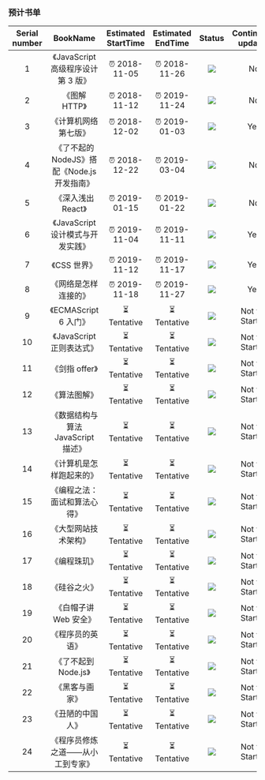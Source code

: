 ### 预计书单

| Serial number |                  BookName                   | Estimated StartTime | Estimated EndTime |                        Status                         | Continually updated |
| :-----------: | :-----------------------------------------: | :-----------------: | :---------------: | :---------------------------------------------------: | :-----------------: |
|       1       |     《JavaScript 高级程序设计 第 3 版》     |    ⏰ 2018-11-05    |   ⏰ 2018-11-26   |   ![](https://img.shields.io/badge/FINISH-blue.svg)   |         No          |
|       2       |                《图解 HTTP》                |    ⏰ 2018-11-12    |   ⏰ 2019-11-24   |   ![](https://img.shields.io/badge/FINISH-blue.svg)   |         No          |
|       3       |            《计算机网络 第七版》            |    ⏰ 2018-12-02    |   ⏰ 2019-01-03   | ![](https://img.shields.io/badge/READING-yellow.svg)  |         Yes         |
|       4       | 《了不起的 NodeJS》搭配《Node.js 开发指南》 |    ⏰ 2018-12-22    |   ⏰ 2019-03-04   | ![](https://img.shields.io/badge/READING-yellow.svg)  |         No          |
|       5       |             《深入浅出 React》              |    ⏰ 2019-01-15    |   ⏰ 2019-01-22   | ![](https://img.shields.io/badge/READING-yellow.svg)  |         No          |
|       6       |      《JavaScript 设计模式与开发实践》      |    ⏰ 2019-11-04    |   ⏰ 2019-11-11   | ![](https://img.shields.io/badge/UNREAD-inactive.svg) |         Yes         |
|       7       |                《CSS 世界》                 |    ⏰ 2019-11-12    |   ⏰ 2019-11-17   | ![](https://img.shields.io/badge/UNREAD-inactive.svg) |         Yes         |
|       8       |            《网络是怎样连接的》             |    ⏰ 2019-11-18    |   ⏰ 2019-11-27   | ![](https://img.shields.io/badge/UNREAD-inactive.svg) |         Yes         |
|       9       |            《ECMAScript 6 入门》            |     ⏳Tentative     |    ⏳Tentative    | ![](https://img.shields.io/badge/UNREAD-inactive.svg) |   Not yet Started   |
|      10       |          《JavaScript 正则表达式》          |     ⏳Tentative     |    ⏳Tentative    | ![](https://img.shields.io/badge/UNREAD-inactive.svg) |   Not yet Started   |
|      11       |               《剑指 offer》                |     ⏳Tentative     |    ⏳Tentative    | ![](https://img.shields.io/badge/UNREAD-inactive.svg) |   Not yet Started   |
|      12       |                《算法图解》                 |     ⏳Tentative     |    ⏳Tentative    | ![](https://img.shields.io/badge/UNREAD-inactive.svg) |   Not yet Started   |
|      13       |     《数据结构与算法 JavaScript 描述》      |     ⏳Tentative     |    ⏳Tentative    | ![](https://img.shields.io/badge/UNREAD-inactive.svg) |   Not yet Started   |
|      14       |          《计算机是怎样跑起来的》           |     ⏳Tentative     |    ⏳Tentative    | ![](https://img.shields.io/badge/UNREAD-inactive.svg) |   Not yet Started   |
|      15       |        《编程之法：面试和算法心得》         |     ⏳Tentative     |    ⏳Tentative    | ![](https://img.shields.io/badge/UNREAD-inactive.svg) |   Not yet Started   |
|      16       |            《大型网站技术架构》             |     ⏳Tentative     |    ⏳Tentative    | ![](https://img.shields.io/badge/UNREAD-inactive.svg) |   Not yet Started   |
|      17       |                《编程珠玑》                 |     ⏳Tentative     |    ⏳Tentative    | ![](https://img.shields.io/badge/UNREAD-inactive.svg) |   Not yet Started   |
|      18       |                《硅谷之火》                 |     ⏳Tentative     |    ⏳Tentative    | ![](https://img.shields.io/badge/UNREAD-inactive.svg) |   Not yet Started   |
|      19       |            《白帽子讲 Web 安全》            |     ⏳Tentative     |    ⏳Tentative    | ![](https://img.shields.io/badge/UNREAD-inactive.svg) |   Not yet Started   |
|      20       |              《程序员的英语》               |     ⏳Tentative     |    ⏳Tentative    | ![](https://img.shields.io/badge/UNREAD-inactive.svg) |   Not yet Started   |
|      21       |            《了不起到 Node.js》             |     ⏳Tentative     |    ⏳Tentative    | ![](https://img.shields.io/badge/UNREAD-inactive.svg) |   Not yet Started   |
|      22       |               《黑客与画家》                |     ⏳Tentative     |    ⏳Tentative    | ![](https://img.shields.io/badge/UNREAD-inactive.svg) |   Not yet Started   |
|      23       |              《丑陋的中国人》               |     ⏳Tentative     |    ⏳Tentative    | ![](https://img.shields.io/badge/UNREAD-inactive.svg) |   Not yet Started   |
|      24       |      《程序员修炼之道——从小工到专家》       |     ⏳Tentative     |    ⏳Tentative    | ![](https://img.shields.io/badge/UNREAD-inactive.svg) |   Not yet Started   |
